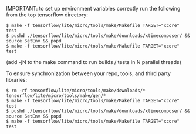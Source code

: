 IMPORTANT: to set up environment variables correctly run the following from the top tensorflow directory:

    $ make -f tensorflow/lite/micro/tools/make/Makefile TARGET="xcore" test
    $ pushd ./tensorflow/lite/micro/tools/make/downloads/xtimecomposer/ && source SetEnv && popd
    $ make -f tensorflow/lite/micro/tools/make/Makefile TARGET="xcore" test 

(add -jN to the make command to run builds / tests in N parallel threads)

To ensure synchronization between your repo, tools, and third party libraries:

    $ rm -rf tensorflow/lite/micro/tools/make/downloads/* tensorflow/lite/micro/tools/make/gen/*
    $ make -f tensorflow/lite/micro/tools/make/Makefile TARGET="xcore" test
    $ pushd ./tensorflow/lite/micro/tools/make/downloads/xtimecomposer/ && source SetEnv && popd
    $ make -f tensorflow/lite/micro/tools/make/Makefile TARGET="xcore" test 

